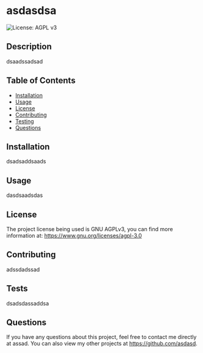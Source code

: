 # asdasdsa
  ![License: AGPL v3](https://img.shields.io/badge/License-AGPL_v3-blue.svg)

  ## Description
  dsaadssadsad

  ## Table of Contents
  * [Installation](#installation)
  * [Usage](#usage)
  * [License](#license)
  * [Contributing](#contributing)
  * [Testing](#tests)
  * [Questions](#questions)

  ## Installation
  dsadsaddsaads

  ## Usage
  dasdsaadsdas

  ## License

  The project license being used is GNU AGPLv3, you can find more information at: https://www.gnu.org/licenses/agpl-3.0

  ## Contributing
  adssdadssad

  ## Tests
  dsadsdassaddsa

  ## Questions
If you have any questions about this project, feel free to contact me directly at assad. You can also view my other projects at https://github.com/asdasd.

